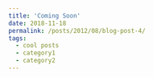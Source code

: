 ```yaml
---
title: 'Coming Soon'
date: 2018-11-18
permalink: /posts/2012/08/blog-post-4/
tags:
  - cool posts
  - category1
  - category2
---
```


